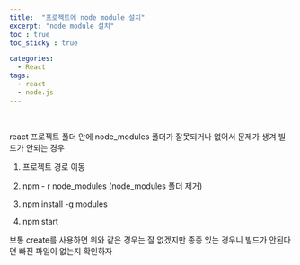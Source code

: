 ```yaml
---
title:  "프로젝트에 node module 설치"
excerpt: "node module 설치"
toc : true
toc_sticky : true

categories:
  - React
tags: 
  - react
  - node.js
---
```



<br/>

react 프로젝트 폴더 안에 node_modules 폴더가 잘못되거나 없어서 문제가 생겨 빌드가 안되는 경우

1. 프로젝트 경로 이동

2. npm - r node_modules  (node_modules 폴더 제거)

3. npm install -g modules

4. npm start


보통 create를 사용하면 위와 같은 경우는 잘 없겠지만 종종 있는 경우니 빌드가 안된다면 빠진 파일이 없는지 확인하자




